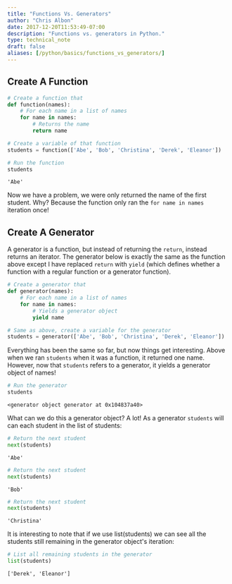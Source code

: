 ```yaml
---
title: "Functions Vs. Generators"
author: "Chris Albon"
date: 2017-12-20T11:53:49-07:00
description: "Functions vs. generators in Python."
type: technical_note
draft: false
aliases: [/python/basics/functions_vs_generators/]
---
```

## Create A Function


```python
# Create a function that
def function(names):
    # For each name in a list of names
    for name in names:
        # Returns the name
        return name
```


```python
# Create a variable of that function
students = function(['Abe', 'Bob', 'Christina', 'Derek', 'Eleanor'])
```


```python
# Run the function
students
```




    'Abe'



Now we have a problem, we were only returned the name of the first student. Why? Because the function only ran the `for name in names` iteration once!

## Create A Generator

A generator is a function, but instead of returning the `return`, instead returns an iterator. The generator below is exactly the same as the function above except I have replaced `return` with `yield` (which defines whether a function with a regular function or a generator function).


```python
# Create a generator that
def generator(names):
    # For each name in a list of names
    for name in names:
        # Yields a generator object
        yield name
```


```python
# Same as above, create a variable for the generator
students = generator(['Abe', 'Bob', 'Christina', 'Derek', 'Eleanor'])
```

Everything has been the same so far, but now things get interesting. Above when we ran `students` when it was a function, it returned one name. However, now that `students` refers to a generator, it yields a generator object of names!


```python
# Run the generator
students
```




    <generator object generator at 0x104837a40>



What can we do this a generator object? A lot! As a generator `students` will can each student in the list of students:


```python
# Return the next student
next(students)
```




    'Abe'




```python
# Return the next student
next(students)
```




    'Bob'




```python
# Return the next student
next(students)
```




    'Christina'



It is interesting to note that if we use list(students) we can see all the students still remaining in the generator object's iteration:


```python
# List all remaining students in the generator
list(students)
```




    ['Derek', 'Eleanor']


